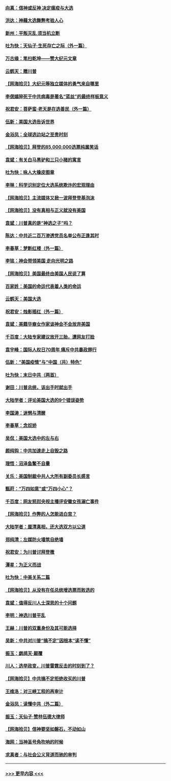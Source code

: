 #### [向真：信神或反神 决定瘟疫与大选](../pages/nsc993/n12632710.md?t=12201302) 
#### [洪达：神藉大选舞弊考验人心](../pages/nsc993/n12631962.md?t=12201302) 
#### [新州：平叛灭乱  须当机立断](../pages/nsc993/n12631946.md?t=12201302) 
#### [吐为快：天仙子‧生死存亡之际（外一篇）](../pages/nsc993/n12631927.md?t=12201302) 
#### [万古缘：笔扫乾坤——赞大纪元文章](../pages/nsc993/n12631922.md?t=12201302) 
#### [云鹤天：赠川普](../pages/nsc993/n12631823.md?t=12201302) 
#### [【网海拾贝】大纪元等独立媒体的勇气来自哪里](../pages/nsc993/n12629961.md?t=12201302) 
#### [李偲嫣猝死于中共病毒是著名“蓝丝”的最终样板意义](../pages/nsc993/n12628812.md?t=12201302) 
#### [祝君安：菩萨蛮·老天是在选善民（外一篇）](../pages/nsc993/n12628793.md?t=12201302) 
#### [伍新：美国大选告诉世界](../pages/nsc993/n12628768.md?t=12201302) 
#### [金浴凤：全球选边站之至贵时刻](../pages/nsc993/n12627318.md?t=12201302) 
#### [【网海拾贝】拜登的85,000,000选票纯属笑话](../pages/nsc993/n12626569.md?t=12201302) 
#### [袁斌：有关白马黑驴和三只小猪的寓言](../pages/nsc993/n12626198.md?t=12201302) 
#### [吐为快：咏人大橡皮图章](../pages/nsc993/n12624470.md?t=12201302) 
#### [李琳：科学识别定位大选系统欺诈的宏观理由](../pages/nsc993/n12624340.md?t=12201302) 
#### [【网海拾贝】主流媒体又掀一波拜登登基泡沫](../pages/nsc993/n12624000.md?t=12201302) 
#### [【网海拾贝】没有真相与正义就没有美国](../pages/nsc993/n12621885.md?t=12201302) 
#### [袁斌：川普真的是“神选之子”吗？](../pages/nsc993/n12621749.md?t=12201302) 
#### [陈达：中共近二百万渗透党员名单公布正逢其时](../pages/nsc993/n12620870.md?t=12201302) 
#### [李春草：梦断红楼（外一篇）](../pages/nsc993/n12619122.md?t=12201302) 
#### [李铭：神会带领美国 走向光明之路](../pages/nsc993/n12618584.md?t=12201302) 
#### [【网海拾贝】美国最终由美国人民说了算](../pages/nsc993/n12617255.md?t=12201302) 
#### [百家姓：美国的命运代表着人类的命运](../pages/nsc993/n12615838.md?t=12201302) 
#### [云鹤天：美国大选](../pages/nsc993/n12615994.md?t=12201302) 
#### [祝君安：烛影摇红（外一篇）](../pages/nsc993/n12615975.md?t=12201302) 
#### [袁斌：美籍华裔女作家谈神会不会放弃美国](../pages/nsc993/n12615263.md?t=12201302) 
#### [千百度：大陆专家建议放开三胎，遭网友打脸](../pages/nsc993/n12614456.md?t=12201302) 
#### [袁宇峰：国际人权日70周年 痛斥中共暴政罪行](../pages/nsc993/n12611965.md?t=12201302) 
#### [伍新：“美国疫情”与“中国（共）特色”](../pages/nsc993/n12611463.md?t=12201302) 
#### [吐为快：末日中共（两首）](../pages/nsc993/n12611461.md?t=12201302) 
#### [谢田：川普总统，该出手时就出手](../pages/nsc993/n12610905.md?t=12201302) 
#### [大陆学者：评论美国大选的9个错误姿势](../pages/nsc993/n12609586.md?t=12201302) 
#### [李国涛：迷惘与清醒](../pages/nsc993/n12607532.md?t=12201302) 
#### [李春草：念奴娇](../pages/nsc993/n12607083.md?t=12201302) 
#### [吴侃：美国大选中的左与右](../pages/nsc993/n12607054.md?t=12201302) 
#### [颜纯钩：中共加速走上自毁之路](../pages/nsc993/n12606473.md?t=12201302) 
#### [理悟：沼泽鱼鳖不自量](../pages/nsc993/n12606454.md?t=12201302) 
#### [关乐：美国制裁中共人大所有副委员长感言](../pages/nsc993/n12606442.md?t=12201302) 
#### [甄莳：“万四如意”或“万四小心”？](../pages/nsc993/n12606091.md?t=12201302) 
#### [千百度：网友怒怼央视主播评安徽女孩溺亡事件](../pages/nsc993/n12605370.md?t=12201302) 
#### [【网海拾贝】作弊的人怎能进白宫？](../pages/nsc993/n12603546.md?t=12201302) 
#### [大陆学者：厘清真相，还大选双方以公道](../pages/nsc993/n12603475.md?t=12201302) 
#### [郑纯清：左媒防火墙筑自绝墙](../pages/nsc993/n12602226.md?t=12201302) 
#### [祝君安：为川普讨拜登檄](../pages/nsc993/n12602199.md?t=12201302) 
#### [潭星：为正义而战](../pages/nsc993/n12600926.md?t=12201302) 
#### [吐为快：中美关系二篇](../pages/nsc993/n12600908.md?t=12201302) 
#### [【网海拾贝】从没有在任总统增选票而败选的](../pages/nsc993/n12600435.md?t=12201302) 
#### [袁斌：值得反川人士深思的十个问题](../pages/nsc993/n12600332.md?t=12201302) 
#### [李明：神选川普平乱](../pages/nsc993/n12599751.md?t=12201302) 
#### [王赫：川普的双重身份及其可能选择](../pages/nsc993/n12599723.md?t=12201302) 
#### [吴新：中共对川普“搞不定”因根本“读不懂”](../pages/nsc993/n12599502.md?t=12201302) 
#### [振玉：鹧鸪天‧颠覆](../pages/nsc993/n12599494.md?t=12201302) 
#### [川人：选举政变，川普雷霆反击的时刻到了？](../pages/nsc993/n12599291.md?t=12201302) 
#### [【网海拾贝】中共搞不定拒绝收买的川普](../pages/nsc993/n12598955.md?t=12201302) 
#### [王维洛：对三峡工程的再审计](../pages/nsc993/n12598436.md?t=12201302) 
#### [金浴凤：读懂中共（外二篇）](../pages/nsc993/n12597943.md?t=12201302) 
#### [振玉：天仙子‧赞林伍德大律师](../pages/nsc993/n12597929.md?t=12201302) 
#### [【网海拾贝】信神要坚如磐石，不动如山](../pages/nsc993/n12597901.md?t=12201302) 
#### [海网：当神圣号角吹响的时候](../pages/nsc993/n12595891.md?t=12201302) 
#### [求真者：与社会公义背道而驰的审判](../pages/nsc993/n12595868.md?t=12201302) 

----
#### [ >>> 更早内容 <<< ](../indexes/nsc993-earlier.md)
